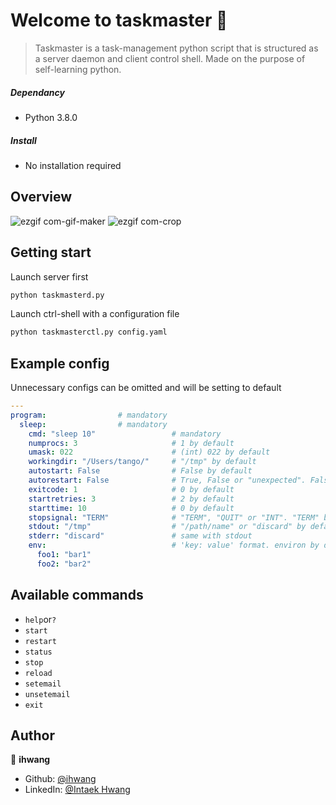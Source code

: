 # Welcome to taskmaster 👋
> Taskmaster is a task-management python script that is structured as a server daemon and client control shell. Made on the purpose of self-learning python.

##### Dependancy
- Python 3.8.0


##### Install
- No installation required

## Overview
![ezgif com-gif-maker](https://user-images.githubusercontent.com/47879168/91639615-de899d80-ea52-11ea-97fd-7a7f383206af.gif)
![ezgif com-crop](https://user-images.githubusercontent.com/47879168/91639657-1690e080-ea53-11ea-9137-06fb5fe52464.gif)


## Getting start
Launch server first
```sh
python taskmasterd.py
```
Launch ctrl-shell with a configuration file
```sh
python taskmasterctl.py config.yaml
```

## Example config
Unnecessary configs can be omitted and will be setting to default
```yaml
---
program:                # mandatory
  sleep:                # mandatory
    cmd: "sleep 10"                 # mandatory
    numprocs: 3                     # 1 by default
    umask: 022                      # (int) 022 by default
    workingdir: "/Users/tango/"     # "/tmp" by default
    autostart: False                # False by default
    autorestart: False              # True, False or "unexpected". False by default
    exitcode: 1                     # 0 by default
    startretries: 3                 # 2 by default
    starttime: 10                   # 0 by default
    stopsignal: "TERM"              # "TERM", "QUIT" or "INT". "TERM" by default
    stdout: "/tmp"                  # "/path/name" or "discard" by default
    stderr: "discard"               # same with stdout
    env:                            # 'key: value' format. environ by default
      foo1: "bar1"
      foo2: "bar2"
```

## Available commands
- `help`or`?`
- `start`
- `restart`
- `status`
- `stop`
- `reload`
- `setemail`
- `unsetemail`
- `exit`

## Author

👤 **ihwang**

* Github: [@ihwang](https://github.com/ihwang)
* LinkedIn: [@Intaek Hwang](https://www.linkedin.com/in/intaek-hwang-30161b196/)
